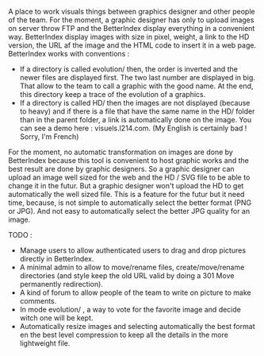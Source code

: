 A place to work visuals things between graphics designer and other people of the team.
For the moment, a graphic designer has only to upload images on server throw FTP and the BetterIndex display everything in a convenient way.
BetterIndex display images with size in pixel, weight, a link to the HD version, the URL af the image and the HTML code to insert it in a web page.
BetterIndex works with conventions :
 - If a directory is called evolution/ then, the order is inverted and the newer files are displayed first. The two last number are displayed in big. That allow to the team to call a graphic with the good name. At the end, this directory keep a trace of the evolution of a graphics.
 - If a directory is called HD/ then the images are not displayed (because to heavy) and if there is a file that have the same name in the HD/ folder than in the parent folder, a link is automatically done on the image.
You can see a demo here : visuels.l214.com.
(My English is certainly bad ! Sorry, I'm French)

For the moment, no automatic transformation on images are done by BetterIndex because this tool is convenient to host graphic works and the best result are done by graphic designers.
So a graphic designer can upload an image well sized for the web and the HD / SVG file to be able to change it in the futur.
But a graphic designer won't upload the HD to get automatically the well sized file.
This is a feature for the futur but it need time, because, is not simple to automatically select the better format (PNG or JPG). And not easy to automatically select the better JPG quality for an image.

TODO :
 * Manage users to allow authenticated users to drag and drop pictures directly in BetterIndex.
 * A minimal admin to allow to move/rename files, create/move/rename directories (and style keep the old URL valid by doing a 301 Move permanently redirection).
 * A kind of forum to allow people of the team to write on picture to make comments.
 * In mode evolution/ , a way to vote for the favorite image and decide witch one will be kept.
 * Automatically resize images and selecting automatically the best format en the best level compression to keep all the details in the more lightweight file.